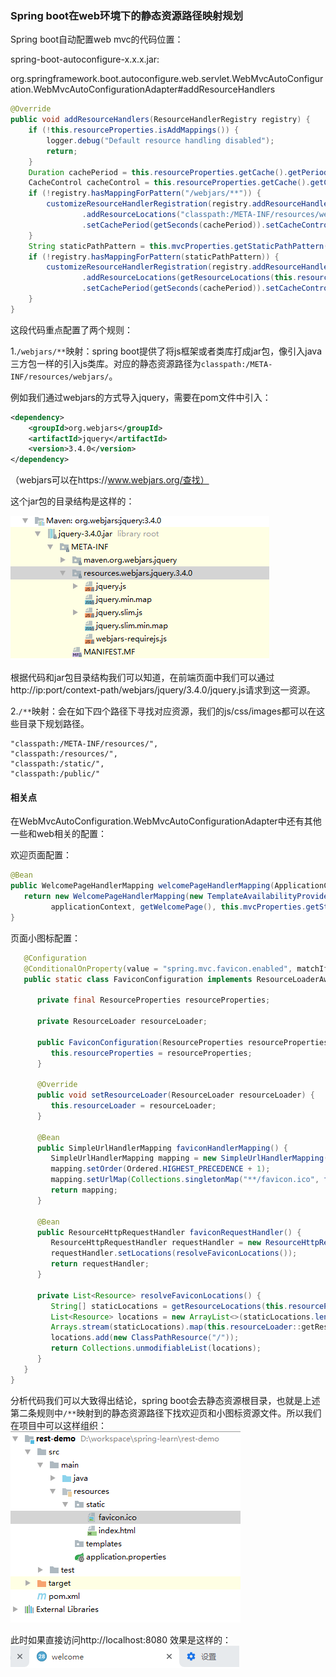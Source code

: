 ### Spring boot在web环境下的静态资源路径映射规划

Spring boot自动配置web mvc的代码位置：

spring-boot-autoconfigure-x.x.x.jar:

org.springframework.boot.autoconfigure.web.servlet.WebMvcAutoConfiguration.WebMvcAutoConfigurationAdapter#addResourceHandlers

```java
@Override
public void addResourceHandlers(ResourceHandlerRegistry registry) {
	if (!this.resourceProperties.isAddMappings()) {
		logger.debug("Default resource handling disabled");
		return;
	}
	Duration cachePeriod = this.resourceProperties.getCache().getPeriod();
	CacheControl cacheControl = this.resourceProperties.getCache().getCachecontrol().toHttpCacheControl();
	if (!registry.hasMappingForPattern("/webjars/**")) {
		customizeResourceHandlerRegistration(registry.addResourceHandler("/webjars/**")
				.addResourceLocations("classpath:/META-INF/resources/webjars/")
				.setCachePeriod(getSeconds(cachePeriod)).setCacheControl(cacheControl));
	}
	String staticPathPattern = this.mvcProperties.getStaticPathPattern();
	if (!registry.hasMappingForPattern(staticPathPattern)) {
		customizeResourceHandlerRegistration(registry.addResourceHandler(staticPathPattern)
				.addResourceLocations(getResourceLocations(this.resourceProperties.getStaticLocations()))
				.setCachePeriod(getSeconds(cachePeriod)).setCacheControl(cacheControl));
	}
}
```

这段代码重点配置了两个规则：

1.`/webjars/**`映射：spring boot提供了将js框架或者类库打成jar包，像引入java三方包一样的引入js类库。对应的静态资源路径为`classpath:/META-INF/resources/webjars/`。

例如我们通过webjars的方式导入jquery，需要在pom文件中引入：

```xml
<dependency>
    <groupId>org.webjars</groupId>
    <artifactId>jquery</artifactId>
    <version>3.4.0</version>
</dependency>
```

（webjars可以在https://www.webjars.org/查找）

这个jar包的目录结构是这样的：

![jquery-webjars](https://github.com/ZhangLaibao/machine_gun/blob/master/images/jquery-webjars.png)

根据代码和jar包目录结构我们可以知道，在前端页面中我们可以通过http://ip:port/context-path/webjars/jquery/3.4.0/jquery.js请求到这一资源。

2.`/**`映射：会在如下四个路径下寻找对应资源，我们的js/css/images都可以在这些目录下规划路径。

```
"classpath:/META-INF/resources/",
"classpath:/resources/",
"classpath:/static/", 
"classpath:/public/"
```

#### 相关点

在WebMvcAutoConfiguration.WebMvcAutoConfigurationAdapter中还有其他一些和web相关的配置：

欢迎页面配置：

```java
@Bean
public WelcomePageHandlerMapping welcomePageHandlerMapping(ApplicationContext applicationContext) {
   return new WelcomePageHandlerMapping(new TemplateAvailabilityProviders(applicationContext),
         applicationContext, getWelcomePage(), this.mvcProperties.getStaticPathPattern());
}
```

页面小图标配置：

```java
   @Configuration
   @ConditionalOnProperty(value = "spring.mvc.favicon.enabled", matchIfMissing = true)
   public static class FaviconConfiguration implements ResourceLoaderAware {

      private final ResourceProperties resourceProperties;

      private ResourceLoader resourceLoader;

      public FaviconConfiguration(ResourceProperties resourceProperties) {
         this.resourceProperties = resourceProperties;
      }

      @Override
      public void setResourceLoader(ResourceLoader resourceLoader) {
         this.resourceLoader = resourceLoader;
      }

      @Bean
      public SimpleUrlHandlerMapping faviconHandlerMapping() {
         SimpleUrlHandlerMapping mapping = new SimpleUrlHandlerMapping();
         mapping.setOrder(Ordered.HIGHEST_PRECEDENCE + 1);
         mapping.setUrlMap(Collections.singletonMap("**/favicon.ico", faviconRequestHandler()));
         return mapping;
      }

      @Bean
      public ResourceHttpRequestHandler faviconRequestHandler() {
         ResourceHttpRequestHandler requestHandler = new ResourceHttpRequestHandler();
         requestHandler.setLocations(resolveFaviconLocations());
         return requestHandler;
      }

      private List<Resource> resolveFaviconLocations() {
         String[] staticLocations = getResourceLocations(this.resourceProperties.getStaticLocations());
         List<Resource> locations = new ArrayList<>(staticLocations.length + 1);
         Arrays.stream(staticLocations).map(this.resourceLoader::getResource).forEach(locations::add);
         locations.add(new ClassPathResource("/"));
         return Collections.unmodifiableList(locations);
      }
   }
}
```

分析代码我们可以大致得出结论，spring boot会去静态资源根目录，也就是上述第二条规则中`/**`映射到的静态资源路径下找欢迎页和小图标资源文件。所以我们在项目中可以这样组织：
![welcome-and-icons](https://github.com/ZhangLaibao/machine_gun/blob/master/images/welcome-and-icons.png)

此时如果直接访问http://localhost:8080 效果是这样的：
![show-off](https://github.com/ZhangLaibao/machine_gun/blob/master/images/show-off.png)

